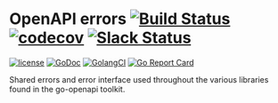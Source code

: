# OpenAPI errors [![Build Status](https://travis-ci.org/go-openapi/errors.svg?branch=master)](https://travis-ci.org/go-openapi/errors) [![codecov](https://codecov.io/gh/go-openapi/errors/branch/master/graph/badge.svg)](https://codecov.io/gh/go-openapi/errors) [![Slack Status](https://slackin.goswagger.io/badge.svg)](https://slackin.goswagger.io)

[![license](http://img.shields.io/badge/license-Apache%20v2-orange.svg)](https://raw.githubusercontent.com/go-openapi/errors/master/LICENSE)
[![GoDoc](https://godoc.org/github.com/go-openapi/errors?status.svg)](http://godoc.org/github.com/go-openapi/errors)
[![GolangCI](https://golangci.com/badges/github.com/go-openapi/errors.svg)](https://golangci.com)
[![Go Report Card](https://goreportcard.com/badge/github.com/go-openapi/errors)](https://goreportcard.com/report/github.com/go-openapi/errors)

Shared errors and error interface used throughout the various libraries found in the go-openapi toolkit.

